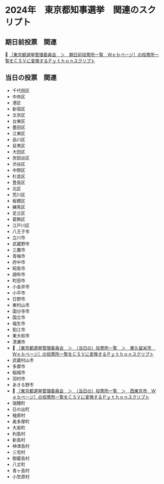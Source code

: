 # 2024年　東京都知事選挙　関連のスクリプト


## 期日前投票　関連

📖 [［東京都選挙管理委員会　＞　期日前投票所一覧　Ｗｅｂページ］の投票所一覧をＣＳＶに変換するＰｙｔｈｏｎスクリプト](./early_voting/README.md)  


## 当日の投票　関連

* 千代田区
* 中央区
* 港区
* 新宿区
* 文京区
* 台東区
* 墨田区
* 江東区
* 品川区
* 目黒区
* 大田区
* 世田谷区
* 渋谷区
* 中野区
* 杉並区
* 豊島区
* 北区
* 荒川区
* 板橋区
* 練馬区
* 足立区
* 葛飾区
* 江戸川区
* 八王子市
* 立川市
* 武蔵野市
* 三鷹市
* 青梅市
* 府中市
* 昭島市
* 調布市
* 町田市
* 小金井市
* 小平市
* 日野市
* 東村山市
* 国分寺市
* 国立市
* 福生市
* 狛江市
* 東大和市
* 清瀬市
* 📖 [［東京都選挙管理委員会　＞　（当日の）投票所一覧　＞　東久留米市　Ｗｅｂページ］の投票所一覧をＣＳＶに変換するＰｙｔｈｏｎスクリプト](./vote_on_the_day/higashikurume/README.md)
* 武蔵村山市
* 多摩市
* 稲城市
* 羽村市
* あきる野市
* 📖 [［東京都選挙管理委員会　＞　（当日の）投票所一覧　＞　西東京市　Ｗｅｂページ］の投票所一覧をＣＳＶに変換するＰｙｔｈｏｎスクリプト](./vote_on_the_day/nishitokyo/README.md)
* 瑞穂町
* 日の出町
* 檜原村
* 奥多摩町
* 大島町
* 利島村
* 新島村
* 神津島村
* 三宅村
* 御蔵島村
* 八丈町
* 青ヶ島村
* 小笠原村
